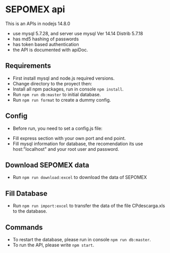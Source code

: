 # SEPOMEX api

This is an APIs in nodejs 14.8.0

- use mysql 5.7.28, and server use mysql Ver 14.14 Distrib 5.7.18
- has md5 hashing of passwords
- has token based authentication
- the API is documented with apiDoc.

## Requirements

- First install mysql and node.js required versions.
- Change directory to the proyect then:
- Install all npm packages, run in console `npm install`.
- Run `npm run db:master` to initial database.
- Run `npm run format` to create a dummy config.

## Config

- Before run, you need to set a config.js file:

* Fill express section with your own port and end point.
* Fill mysql information for database, the recomendation its use host:"localhost" and your root user and password.

## Download SEPOMEX data

- Run `npm run download:excel` to download the data of SEPOMEX

## Fill Database

- Run `npm run import:excel` to transfer the data of the file CPdescarga.xls to the database.

## Commands

- To restart the database, please run in console `npm run db:master`.
- To run the API, please write `npm start`.
